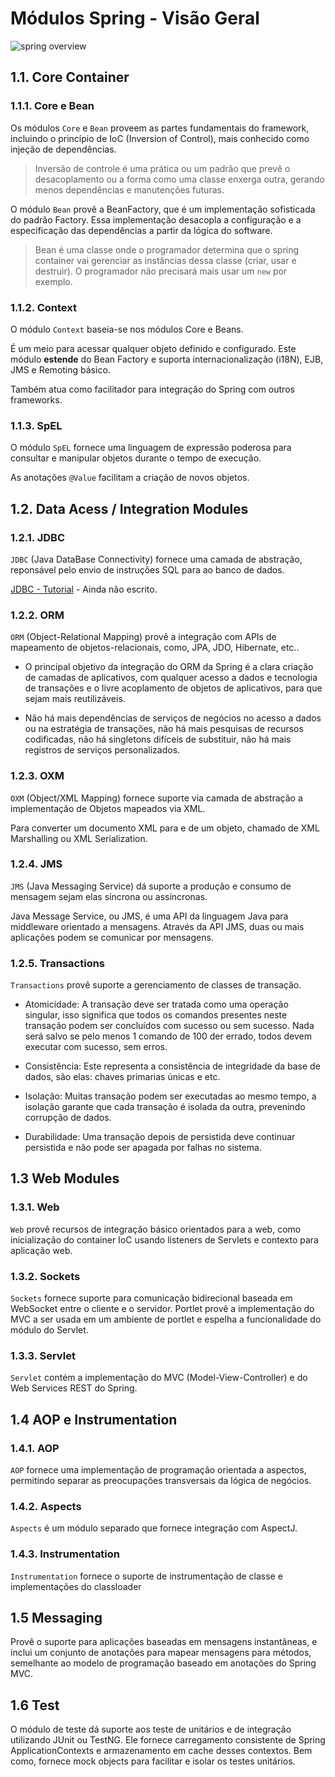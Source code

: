 # Módulos Spring - Visão Geral

![spring overview](https://docs.spring.io/spring-framework/docs/5.0.0.M1/spring-framework-reference/html/images/spring-overview.png)

## 1.1. Core Container

### 1.1.1. Core e Bean

Os módulos `Core` e `Bean` proveem as partes fundamentais do framework, incluindo o princípio de IoC (Inversion of Control), mais conhecido como injeção de dependências.

> Inversão de controle é uma prática ou um padrão que prevê o desacoplamento ou a forma como uma classe enxerga outra, gerando menos dependências e manutenções futuras.

O módulo `Bean` provê a BeanFactory, que é um implementação sofisticada do padrão Factory. Essa implementação desacopla a configuração e a especificação das dependências a partir da lógica do software.

> Bean é uma classe onde o programador determina que o spring container vai gerenciar as instâncias dessa classe (criar, usar e destruir). O programador não precisará mais usar um `new` por exemplo.

### 1.1.2. Context

O módulo `Context` baseia-se nos módulos Core e Beans. 

É um meio para acessar qualquer objeto definido e configurado. Este módulo **estende** do Bean Factory e suporta internacionalização (i18N), EJB, JMS e Remoting básico. 

Também atua como facilitador para integração do Spring com outros frameworks.

### 1.1.3. SpEL

O módulo `SpEL` fornece uma linguagem de expressão poderosa para consultar e manipular objetos durante o tempo de execução. 

As anotações `@Value` facilitam a criação de novos objetos. 

## 1.2. Data Acess / Integration Modules

### 1.2.1. JDBC

`JDBC` (Java DataBase Connectivity) fornece uma camada de abstração, reponsável pelo envio de instruções SQL para ao banco de dados.

[JDBC - Tutorial](https://github.com/atalhox/jdbc-tutorial) - Ainda não escrito. 

### 1.2.2. ORM

`ORM` (Object-Relational Mapping) provê a integração com APIs de mapeamento de objetos-relacionais, como, JPA, JDO, Hibernate, etc..

* O principal objetivo da integração do ORM da Spring é a clara criação de camadas de aplicativos, com qualquer acesso a dados e tecnologia de transações e o livre acoplamento de objetos de aplicativos, para que sejam mais reutilizáveis. 

* Não há mais dependências de serviços de negócios no acesso a dados ou na estratégia de transações, não há mais pesquisas de recursos codificadas, não há singletons difíceis de substituir, não há mais registros de serviços personalizados.

### 1.2.3. OXM

`OXM` (Object/XML Mapping) fornece suporte via camada de abstração a implementação de Objetos mapeados via XML.

Para converter um documento XML para e de um objeto, chamado de XML Marshalling ou XML Serialization. 

### 1.2.4. JMS

`JMS`  (Java Messaging Service) dá suporte a produção e consumo de mensagem sejam elas síncrona ou assíncronas.

Java Message Service, ou JMS, é uma API da linguagem Java para middleware orientado a mensagens. Através da API JMS, duas ou mais aplicações podem se comunicar por mensagens.

### 1.2.5. Transactions

`Transactions` provê suporte a  gerenciamento de classes de transação.

* Atomicidade: A transação deve ser tratada como uma operação singular, isso significa que todos os comandos presentes neste transação podem ser concluídos com sucesso ou sem sucesso. Nada será salvo se pelo menos 1 comando de 100 der errado, todos devem executar com sucesso, sem erros.

* Consistência: Este representa a consistência de integridade da base de dados, são elas: chaves primarias únicas e etc.

* Isolação: Muitas transação podem ser executadas ao mesmo tempo, a isolação garante que cada transação é isolada da outra, prevenindo corrupção de dados.

* Durabilidade: Uma transação depois de persistida deve continuar persistida e não pode ser apagada por falhas no sistema.

## 1.3 Web Modules

### 1.3.1. Web

`Web` provê recursos de integração básico orientados para a web, como inicialização do container IoC usando listeners de Servlets e contexto para aplicação web.

### 1.3.2. Sockets

`Sockets` fornece suporte para comunicação bidirecional baseada em WebSocket entre o cliente e o servidor.
Portlet provê a implementação do MVC a ser usada em um ambiente de portlet e espelha a funcionalidade do módulo do Servlet.

### 1.3.3. Servlet

`Servlet` contém a implementação do MVC (Model-View-Controller) e do Web Services REST do Spring.

## 1.4 AOP e Instrumentation

### 1.4.1. AOP

`AOP`  fornece uma implementação de programação orientada a aspectos, permitindo separar as preocupações transversais da lógica de negócios.

### 1.4.2. Aspects

`Aspects` é um módulo separado que fornece integração com AspectJ.

### 1.4.3. Instrumentation

`Instrumentation` fornece o suporte de instrumentação de classe e implementações do classloader
 
## 1.5 Messaging

Provê o suporte para aplicações baseadas em mensagens instantâneas, e inclui um conjunto de anotações para mapear mensagens para métodos, semelhante ao modelo de programação baseado em anotações do Spring MVC.

## 1.6 Test

O módulo de teste dá suporte aos teste de unitários e de integração utilizando JUnit ou TestNG. Ele fornece carregamento consistente de Spring ApplicationContexts e armazenamento em cache desses contextos. Bem como, fornece  mock objects para facilitar e isolar os testes unitários.
